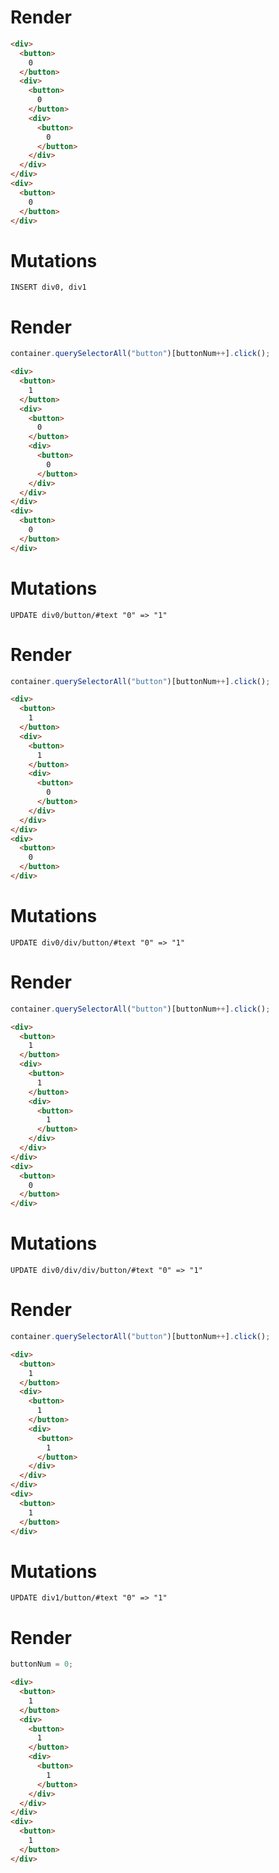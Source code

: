 # Render
```html
<div>
  <button>
    0
  </button>
  <div>
    <button>
      0
    </button>
    <div>
      <button>
        0
      </button>
    </div>
  </div>
</div>
<div>
  <button>
    0
  </button>
</div>
```

# Mutations
```
INSERT div0, div1
```

# Render
```js
container.querySelectorAll("button")[buttonNum++].click();
```
```html
<div>
  <button>
    1
  </button>
  <div>
    <button>
      0
    </button>
    <div>
      <button>
        0
      </button>
    </div>
  </div>
</div>
<div>
  <button>
    0
  </button>
</div>
```

# Mutations
```
UPDATE div0/button/#text "0" => "1"
```

# Render
```js
container.querySelectorAll("button")[buttonNum++].click();
```
```html
<div>
  <button>
    1
  </button>
  <div>
    <button>
      1
    </button>
    <div>
      <button>
        0
      </button>
    </div>
  </div>
</div>
<div>
  <button>
    0
  </button>
</div>
```

# Mutations
```
UPDATE div0/div/button/#text "0" => "1"
```

# Render
```js
container.querySelectorAll("button")[buttonNum++].click();
```
```html
<div>
  <button>
    1
  </button>
  <div>
    <button>
      1
    </button>
    <div>
      <button>
        1
      </button>
    </div>
  </div>
</div>
<div>
  <button>
    0
  </button>
</div>
```

# Mutations
```
UPDATE div0/div/div/button/#text "0" => "1"
```

# Render
```js
container.querySelectorAll("button")[buttonNum++].click();
```
```html
<div>
  <button>
    1
  </button>
  <div>
    <button>
      1
    </button>
    <div>
      <button>
        1
      </button>
    </div>
  </div>
</div>
<div>
  <button>
    1
  </button>
</div>
```

# Mutations
```
UPDATE div1/button/#text "0" => "1"
```

# Render
```js
buttonNum = 0;
```
```html
<div>
  <button>
    1
  </button>
  <div>
    <button>
      1
    </button>
    <div>
      <button>
        1
      </button>
    </div>
  </div>
</div>
<div>
  <button>
    1
  </button>
</div>
```
